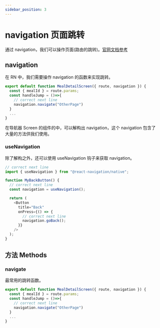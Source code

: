 ```yaml
---
sidebar_position: 3
---
```


# navigation 页面跳转

通过 navigation，我们可以操作页面(路由的跳转)。[官网文档参考](https://reactnavigation.org/docs/getting-started)

## navigation

在 RN 中，我们需要操作 navigation 的函数来实现跳转。

```js title="navigation example"
export default function MealDetailScreen({ route, navigation }) {
  const { mealId } = route.params;
  const handleJump = ()=>{
    // correct next line
    navigation.navigate("OtherPage")
  }
  ...
}
```

在导航器 Screen 的组件的中，可以解构出 navigation，这个 navigation 包含了大量的方法供我们使用。

### useNavigation

除了解构之外，还可以使用 useNavigation 钩子来获取 navigation。

```js title="useNavigation"
// correct next line
import { useNavigation } from "@react-navigation/native";

function MyBackButton() {
  // correct next line
  const navigation = useNavigation();

  return (
    <Button
      title="Back"
      onPress={() => {
        // correct next line
        navigation.goBack();
      }}
    />
  );
}
```

## 方法 Methods

### navigate

最常用的跳转函数。

```js title="navigate"
export default function MealDetailScreen({ route, navigation }) {
  const { mealId } = route.params;
  const handleJump = ()=>{
    // correct next line
    navigation.navigate("OtherPage")
  }
  ...
}
```
